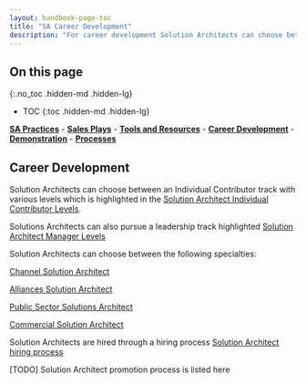 ```yaml
---
layout: handbook-page-toc
title: "SA Career Development"
description: "For career development Solution Architects can choose between an individual contributor or leadership track"
---
```


## On this page
{:.no_toc .hidden-md .hidden-lg}

- TOC
{:toc .hidden-md .hidden-lg}

[**SA Practices**](/handbook/customer-success/solutions-architects/sa-practices) - [**Sales Plays**](/handbook/customer-success/solutions-architects/sales-plays) - [**Tools and Resources**](/handbook/customer-success/solutions-architects/tools-and-resources) - [**Career Development**](/handbook/customer-success/solutions-architects/career-development) - [**Demonstration**](/handbook/customer-success/solutions-architects/demonstrations) - [**Processes**](/handbook/customer-success/solutions-architects/processes)

## Career Development

Solution Architects can choose between an Individual Contributor track with various levels which is highlighted in the [Solution Architect Individual Contributor Levels](https://about.gitlab.com/job-families/sales/solutions-architect/#solutions-architect).

Solutions Architects can also pursue a leadership track highlighted [Solution Architect Manager Levels](https://about.gitlab.com/job-families/sales/solutions-architect/#manager-solutions-architects)

Solution Architects can choose between the following specialties:

[Channel Solution Architect](https://about.gitlab.com/job-families/sales/solutions-architect/#channel-solution-architect)

[Alliances Solution Architect](https://about.gitlab.com/job-families/sales/solutions-architect/#alliances-solution-architect)

[Public Sector Solutions Architect](https://about.gitlab.com/job-families/sales/solutions-architect/#public-sector-solutions-architect)

[Commercial Solution Architect](https://about.gitlab.com/job-families/sales/solutions-architect/#commercial-solutions-architect)

Solution Architects are hired through a hiring process [Solution Architect hiring process](https://about.gitlab.com/job-families/sales/solutions-architect/#hiring-process)


[TODO] Solution Architect promotion process is listed here

